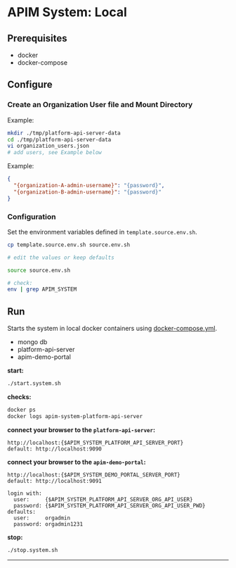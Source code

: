 # APIM System: Local

## Prerequisites

- docker
- docker-compose

## Configure

### Create an Organization User file and Mount Directory
Example:
````bash
mkdir ./tmp/platform-api-server-data
cd ./tmp/platform-api-server-data
vi organization_users.json
# add users, see Example below
````
Example:
````json
{
  "{organization-A-admin-username}": "{password}",
  "{organization-B-admin-username}": "{password}"
}
````

### Configuration

Set the environment variables defined in `template.source.env.sh`.

```bash
cp template.source.env.sh source.env.sh

# edit the values or keep defaults

source source.env.sh

# check:
env | grep APIM_SYSTEM
```

## Run

Starts the system in local docker containers using [docker-compose.yml](./docker-compose.yml).
- mongo db
- platform-api-server
- apim-demo-portal


**start:**
```bash
./start.system.sh
```
**checks:**
```bash
docker ps
docker logs apim-system-platform-api-server
```
**connect your browser to the `platform-api-server`:**
````
http://localhost:{$APIM_SYSTEM_PLATFORM_API_SERVER_PORT}
default: http://localhost:9090
````
**connect your browser to the `apim-demo-portal`:**
````
http://localhost:{$APIM_SYSTEM_DEMO_PORTAL_SERVER_PORT}
default: http://localhost:9091

login with:
  user:     {$APIM_SYSTEM_PLATFORM_API_SERVER_ORG_API_USER}
  password: {$APIM_SYSTEM_PLATFORM_API_SERVER_ORG_API_USER_PWD}
defaults:
  user:     orgadmin
  password: orgadmin1231

````

**stop:**
```bash
./stop.system.sh
```


---

